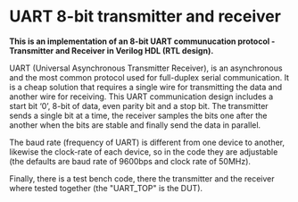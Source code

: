 # UART 8-bit transmitter and receiver
**This is an implementation of an 8-bit UART communucation protocol - Transmitter and Receiver in Verilog HDL (RTL design).**

UART (Universal Asynchronous Transmitter Receiver), is an asynchronous and the most common protocol used for full-duplex serial communication.
It is a cheap solution that requires a single wire for transmitting the data and another wire for receiving.
This UART communication design includes a start bit ‘0’, 8-bit of data, even parity bit and a stop bit.
The transmitter sends a single bit at a time, the receiver samples the bits one after the another when the bits are stable and finally send the data in parallel.

The baud rate (frequency of UART) is different from one device to another, likewise the clock-rate of each device, so in the code they are adjustable (the defaults are baud rate of 9600bps and clock rate of 50MHz).

Finally, there is a test bench code, there the transmitter and the receiver where tested together (the "UART_TOP" is the DUT). 



